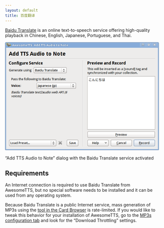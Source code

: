 ```yaml
---
layout: default
title: 百度翻译
---
```



[Baidu Translate](http://translate.baidu.com) is an online text-to-speech service offering high-quality playback in Chinese, English, Japanese, Portuguese, and Thai.

<img src="/assets/images/services.baidu.png">

 &ldquo;Add TTS Audio to Note&rdquo; dialog with the Baidu Translate service activated

## Requirements

An Internet connection is required to use Baidu Translate from AwesomeTTS, but no special software needs to be installed and it can be used from any operating system.

Because Baidu Translate is a public Internet service, mass generation of MP3s using the [tool in the Card Browser](/usage/browser.html) is rate-limited. If you would like to tweak this behavior for your installation of AwesomeTTS, go to the [MP3s configuration tab](/config/mp3s.html) and look for the &ldquo;Download Throttling&rdquo; settings.